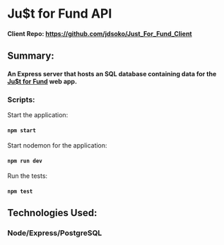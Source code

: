 # Ju$t for Fund API

#### Client Repo: https://github.com/jdsoko/Just_For_Fund_Client

## Summary:

#### An Express server that hosts an SQL database containing data for the [Ju$t for Fund](https://just-for-fund.now.sh/) web app.




### Scripts:

Start the application: 

#### `npm start`

Start nodemon for the application: 

#### `npm run dev`

Run the tests: 

#### `npm test`

## Technologies Used:

### Node/Express/PostgreSQL


